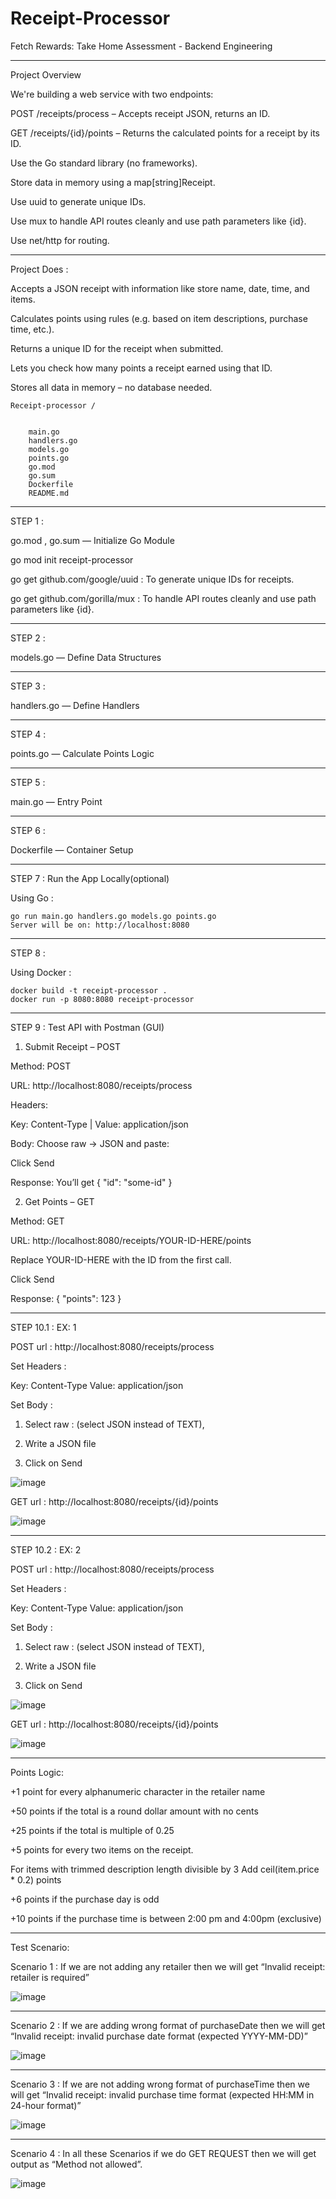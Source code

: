 # Receipt-Processor

Fetch Rewards: Take Home Assessment - Backend Engineering


***********************************************************************************************************************************


Project Overview


We're building a web service with two endpoints:

POST /receipts/process – Accepts receipt JSON, returns an ID.

GET /receipts/{id}/points – Returns the calculated points for a receipt by its ID.

Use the Go standard library (no frameworks).

Store data in memory using a map[string]Receipt.

Use uuid to generate unique IDs.

Use mux to handle API routes cleanly and use path parameters like {id}.

Use net/http for routing.


***********************************************************************************************************************************


Project Does :


Accepts a JSON receipt with information like store name, date, time, and items.

Calculates points using rules (e.g. based on item descriptions, purchase time, etc.).

Returns a unique ID for the receipt when submitted.

Lets you check how many points a receipt earned using that ID.

Stores all data in memory – no database needed.


	Receipt-processor /


		main.go 		 
		handlers.go	
		models.go		
		points.go		  
		go.mod			  
		go.sum			 
		Dockerfile		
		README.md 		


***********************************************************************************************************************************


STEP 1 :  
 
  go.mod , go.sum — Initialize Go Module
 
  go mod init receipt-processor

  go get github.com/google/uuid  : To generate unique IDs for receipts.
 
  go get github.com/gorilla/mux  : To handle API routes cleanly and use path parameters like {id}.


***********************************************************************************************************************************


STEP 2 :  
  
  models.go — Define Data Structures


***********************************************************************************************************************************


STEP 3 : 
 
  handlers.go — Define Handlers


***********************************************************************************************************************************


STEP 4 :
  
  points.go — Calculate Points Logic


***********************************************************************************************************************************


STEP 5 :
  
  main.go — Entry Point


***********************************************************************************************************************************


STEP 6 :
  
  Dockerfile — Container Setup


***********************************************************************************************************************************


STEP 7 : Run the App Locally(optional)
 
  Using Go :
    
    go run main.go handlers.go models.go points.go
    Server will be on: http://localhost:8080


***********************************************************************************************************************************


STEP 8 : 
  
  Using Docker :
    
    docker build -t receipt-processor .
    docker run -p 8080:8080 receipt-processor


***********************************************************************************************************************************


STEP 9 : Test API with Postman (GUI)
  
1. Submit Receipt – POST
   
 Method: POST
	 
 URL: http://localhost:8080/receipts/process
	  
 Headers:
		 
 Key: Content-Type | Value: application/json
	 
   Body: Choose raw → JSON and paste:

   Click Send

   Response: You’ll get { "id": "some-id" }

 
2. Get Points – GET
   
 Method: GET
	 
 URL: http://localhost:8080/receipts/YOUR-ID-HERE/points
	  
 Replace YOUR-ID-HERE with the ID from the first call.
    	
 Click Send
	  
 Response: { "points": 123 }


***********************************************************************************************************************************


STEP 10.1 : EX: 1  
	
 POST url : http://localhost:8080/receipts/process
	
 Set Headers : 
 
 Key: Content-Type  Value: application/json
 
 Set Body : 
 
 1. Select raw : (select JSON instead of TEXT),
 
 2.  Write a JSON file
 
 3. Click on Send


![image](https://github.com/user-attachments/assets/d8fbee7c-b880-4938-9f6d-a57cdece79df)


GET url : http://localhost:8080/receipts/{id}/points

![image](https://github.com/user-attachments/assets/3c871f79-3c3f-4344-ba91-7c4e53f6f16f)


***********************************************************************************************************************************


STEP 10.2  : EX: 2 

POST url : http://localhost:8080/receipts/process
 
Set Headers :  

Key: Content-Type  Value: application/json
	
Set Body : 

1. Select raw : (select JSON instead of TEXT),

2.  Write a JSON file

3. Click on Send


![image](https://github.com/user-attachments/assets/3e64a14c-8dce-4e57-808a-c8d07883cbab)


GET url : http://localhost:8080/receipts/{id}/points


![image](https://github.com/user-attachments/assets/718c51dc-0e3b-4647-bf8b-c829937eaa0b)


***********************************************************************************************************************************


Points Logic:

+1 point for every alphanumeric character in the retailer name

+50 points if the total is a round dollar amount with no cents

+25 points if the total is multiple of 0.25

+5 points for every two items on the receipt.

For items with trimmed description length divisible by 3
          Add ceil(item.price * 0.2) points
	  
+6 points if the purchase day is odd

+10 points if the purchase time is between 2:00 pm and 4:00pm (exclusive)


***********************************************************************************************************************************


Test Scenario:

Scenario 1 : If we are not adding any retailer then we will get “Invalid receipt: retailer is required”

![image](https://github.com/user-attachments/assets/86325367-8627-4c00-bdd2-8d48e7b935f6)


***********************************************************************************************************************************


Scenario 2 : If we are adding wrong format of purchaseDate then we will get “Invalid receipt: invalid purchase date format (expected YYYY-MM-DD)”

![image](https://github.com/user-attachments/assets/aec9ae21-befd-44bd-9769-73c626d38fbe)


***********************************************************************************************************************************


Scenario 3 : If we are not adding wrong format of purchaseTime then we will get “Invalid receipt: invalid purchase time format (expected HH:MM in 24-hour format)”

![image](https://github.com/user-attachments/assets/b5d27a57-04c1-4f62-973f-53f84e2c96e6)


***********************************************************************************************************************************


Scenario 4 : In all these Scenarios if we do GET REQUEST then we  will get output as “Method not allowed”.

![image](https://github.com/user-attachments/assets/70bfc06f-1f0c-4531-89a4-c6e8cfcbcdc0)
